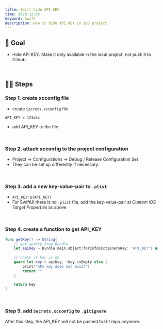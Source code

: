 ```yaml
---
title: Swift hide API-KEY
time: 2020.12.05
keyword: Swift
description: How to hide API KEY in iOS project
---
```


<WidgetsMdHeader :title="title" :time="time"></WidgetsMdHeader>

## 🎯 Goal
- Hide API KEY. Make it only available in the local project, not push it to Github.

<br/>

## 🦶🏻 Steps

### Step 1. create xcconfig file

<WidgetsMdImage img-path="gotcha" img-name="swift-hide-api-key-1.png" ></WidgetsMdImage>

- create `Secrets.xcconfig` file

```
API_KEY = 123abc
```
- add API_KEY to the file

<br/>

### Step 2. attach xcconfig to the project configuration

<WidgetsMdImage img-path="gotcha" img-name="swift-hide-api-key-2.png" ></WidgetsMdImage>

- Project -> Configurations -> Debug / Release Configuration Set
- They can be set up differently if necessary.

<br/>

### Step 3. add a new key-value-pair to `.plist`

<WidgetsMdImage img-path="gotcha" img-name="swift-hide-api-key-2.png" ></WidgetsMdImage>

- `API_KEY`: `$(API_KEY)`
- For SwiftUI there is no `.plist` file, add the key-value-pair at _Custom iOS Target Properties_ as above

<br/>

### Step 4. create a function to get API_KEY

```swift
func getKey() -> String{
    // get apiKey from Bundle
    let apiKey = Bundle.main.object(forInfoDictionaryKey: "API_KEY") as? String
    
    // check if key is ok
    guard let key = apiKey, !key.isEmpty else {
        print("API key does not exist")
        return ""
    }
    
    return key
}
```

<br/>

### Step 5. add `Secrets.xcconfig` to `.gitignore`

<WidgetsMdImage img-path="gotcha" img-name="swift-hide-api-key-4.png" ></WidgetsMdImage>

After this step, the API_KEY will not be pushed to Git repo anymore.